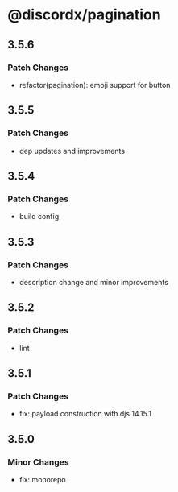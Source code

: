 # @discordx/pagination

## 3.5.6

### Patch Changes

- refactor(pagination): emoji support for button

## 3.5.5

### Patch Changes

- dep updates and improvements

## 3.5.4

### Patch Changes

- build config

## 3.5.3

### Patch Changes

- description change and minor improvements

## 3.5.2

### Patch Changes

- lint

## 3.5.1

### Patch Changes

- fix: payload construction with djs 14.15.1

## 3.5.0

### Minor Changes

- fix: monorepo
